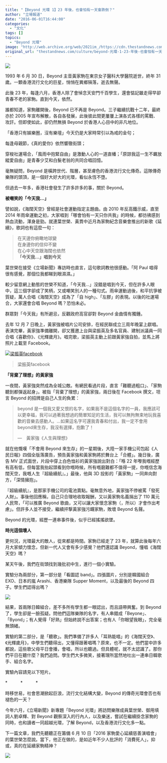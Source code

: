 ```yaml
---
title: "【Beyond 光環 1】23 年後，也會怕有一天會跌倒？"
author: "立場報道"
date: "2016-06-01T16:44:00"
categories:
  - "文化"
tags: []
topics:
  - "Beyond 光環"
image: "http://web.archive.org/web/2021im_/https://cdn.thestandnews.com/media/photos/cache/sai-wing_rUwu2_1200x0.png"
original_url: "thestandnews.com/culture/beyond-光環-1-23-年後-也會怕有一天會跌倒"
---
```

![](http://web.archive.org/web/2021im_/https://cdn.thestandnews.com/media/photos/cache/sai-wing_rUwu2_1200x0.png)

1993 年 6 月 30 日，Beyond 主音黃家駒在東京女子醫科大學醫院逝世，終年 31 歲。一顆香港流行文化的巨星，悄悄在異鄉隕落，逝去無聲。

此後 23 年，每逢六月，香港人除了會悼念天安門千百學生，還會惦記雖走得早卻青春不老的家駒。直到今天，依然。

誰都知道，家駒離開後，Beyond 已不再是 Beyond。三子繼續抗戰十二年，最終亦於 2005 年宣布解散，各自各發展，此後彼此間更屢屢上演各式各樣的罵戰、攻訐。但即使如此，卻仍然無損 Beyond 於香港人心目中的非凡地位。

「香港只有娛樂圈，沒有樂壇」今天仍是大家時常引以為戒的金句；

每逢母親節，《真的愛你》依然響徹街頭；

穿梭社運場合，「風雨中抱緊自由」是激動人心的一道直幡；「原諒我這一生不羈放縱愛自由」是青春少艾和白髮老翁的共同合唱回憶。

毫無疑問，Beyond 是橫跨世代、階層，甚至膚色的香港流行文化傳奇。這隊傳奇樂隊的頭頂，是一個好大好大的光環，看似永恆不墮。

但過去一年多，香港社會發生了許多許多的事，關於 Beyond。

**被嘲笑的「今天我…」**

譬如說，《海闊天空》曾經是社會運動指定主題曲。由 2010 年反高鐵示威，直至 2014 年雨傘運動之初，大家唱到「哪會怕有一天只你共我」的時候，都彷彿感到熱血流動，渾身是勁。就連葉世榮、黃貫中近月為家駒紀念音樂會推出的新歌《延續》，歌詞也有這麼一句：

> 在天邊你俯瞰地球變  
> 在身邊你的信仰不變  
> 在心中天空跟海闊也依然  
> **「今天我...」唱到今天**

葉世榮在接受《立場新聞》專訪時也直言，這句歌詞教他很感動。「阿 Paul 唱得很有感覺，那個位我都睇到眼濕濕。」

較少留意網上動態的世榮不知道，「今天我…」沒錯是唱到今天，但在許多人眼中，這三個字卻成了笑柄，又或嘲笑別人的一種句式。雨傘運動過後，和平抗爭被質疑，萬人合唱《海闊天空》成為了「自 high」、「左膠」的表現。以後的社運場合，大家還會合唱 Beyond 嗎？恐怕未必。

群眾對「今天我」有所避忌，反觀政府高官卻對 Beyond 金曲情有獨鍾。

去年 12 月 7 日晚上，黃家強被唱片公司安排，在經民聯成立三周年晚宴上獻唱。表演完畢，黃家強準備離開，卻又獲邀上台與梁振英及多名官員、建制派議員一同合唱《喜歡你》、《光輝歲月》。唱完歌，梁振英主動上前跟黃家強自拍，並馬上將照片上載至 Facebook。

[![梁振英facebook](http://web.archive.org/web/2021im_/https://cdn.thestandnews.com/media/photos/cache/cyleung23_YFtMK_1200x0.png)](http://web.archive.org/web/20210629021027/https://cdn.thestandnews.com/media/photos/cache/cyleung23_YFtMK_1200x0.png)

> 梁振英facebook

**「背棄了理想」的黃家強**

一夜間，黃家強突然成為全城公敵。有網民看過片段，直言「難聽過粗口」、「家駒聽到都彈返起身」。被指「背棄了理想」的黃家強，兩日後在 Facebook 撰文，坦言 Beyond 的招牌是自己人生的負累：

> beyond 是一個我又愛又恨的名字，如果我不是這個名字的一員，我應該可以更幸福，我可以過著我想過的簡單知足的生活，我可以無拘無束地玩我喜歡的音樂去感動人。…如果這名字可還我青春和付出，我一定不會用beyond來生存，我沒有選擇，抱歉了！
> 
> —　黃家強《人生與理想》

就在他慨嘆「不會用 Beyond 來生存」的一星期後，大陸一家手機公司包起《人民日報》四個全版落廣告，預告黃家強和黃家駒將於舞台上「合體」。幾日後，廣告 MV 正式面世，片段中穿上白色恤衫的黃家強說出對白：「喺 22 年嚟我嘅經歷有高有低，但每當我抬起頭看到你嘅時候，所有嘅磨難都不值得一提，你嘅信念海闊天空，我嘅人生『超級續航』。」最後，他與 3D 投影的「黃家駒」一同奔向對方，「深情擁抱」。

『超級續航』，是那家手機公司的電池賣點。毫無意外地，黃家強不停被罵「發死人財」。事後他回應稱，自己只合理地收取報酬，又以黃家駒名義捐出了 110 萬元人民幣，「可以推廣 Beyond 歌曲，又可以讓大家懷念家駒（，所以）才會作出考慮」。但許多人並不接受，繼續抨撃黃家強污衊家駒，敗壞 Beyond 名聲。

Beyond 的光環，經歷一連串事件後，似乎已經搖搖欲墜。

**時光這個壞人**

更何況，光環最大的敵人，從來都是時間。家駒已經走了 23 年，就算此後每年六月大家傾力懷念，但新一代人又會有多少感覺？他們還認識 Beyond，懂唱《海闊天空》嗎？

某天午後，我們在街頭找到幾批初中生，進行一個小實驗。

實驗分為兩部分，第一部分是「看圖認 band」。四張圖片，分別是韓國組合 EXO、日本的嵐 Arashi、香港樂隊 Supper Moment，以及最後的 Beyond 四子。學生們認得出嗎？

[![](http://web.archive.org/web/2021im_/https://cdn.thestandnews.com/media/photos/cache/160204_beyond_footage.00_00_49_08.Still001_watermark_VqjT7_1200x0.png)](http://web.archive.org/web/20210629021027/https://cdn.thestandnews.com/media/photos/cache/160204_beyond_footage.00_00_49_08.Still001_watermark_VqjT7_1200x0.png)

結果，首兩隊日韓組合，差不多所有學生都一眼認出，而且語帶興奮。到 Beyond 了，學生卻是一臉孤疑。問他們這隊樂隊的名字，有人串錯成「Beyone」、「Byond」；有人覺得「好熟」但始終說不出答案；也有人「你眼望我眼」，完全毫無頭緒。

實驗的第二部分，是「聽歌」。我們準備了許多人「耳熟能唱」的《海闊天空》、《光輝歲月》，中學生們聽得出，又懂得跟著唱嗎？原來，也不一定。他們當中許多都說，這些歌父母平日會播，會唱，所以也聽過。但具體呢，就不太認識了。那你們平日在聽什麼？我們追問。學生們大多微笑，接著理所當然地吐出一連串日韓歌手、組合名字。

實驗內容請見以下短片。

\*　　　\*　　　\*

時移世易，社會思潮掀起巨浪，流行文化結構大變，Beyond 的傳奇光環會否也有褪色的一天？

今年六月，《立場新聞》新專題「Beyond 光環」將訪問樂隊成員葉世榮、御用填詞人劉卓輝、對 Beyond 觀察深入的行內人，以及樂迷，嘗試在繼續掛念家駒的同時，也和讀者一同超越光環，了解 Beyond，以及香港流行文化多一點。

下一篇文章，我們先聽聽正在籌備 6 月 10 日「2016 家駒愛心延續慈善演唱會」的葉世榮怎麼說。當下，他正在做的，是如近年不少人批評的「消費死人」，抑或，真的在延續家駒精神？

[![](http://web.archive.org/web/2021im_/https://cdn.thestandnews.com/media/photos/cache/160204_beyond_footage.00_02_15_10.Still004_watermark_gj3j1_1200x0.png)](http://web.archive.org/web/20210629021027/https://cdn.thestandnews.com/media/photos/cache/160204_beyond_footage.00_02_15_10.Still004_watermark_gj3j1_1200x0.png)